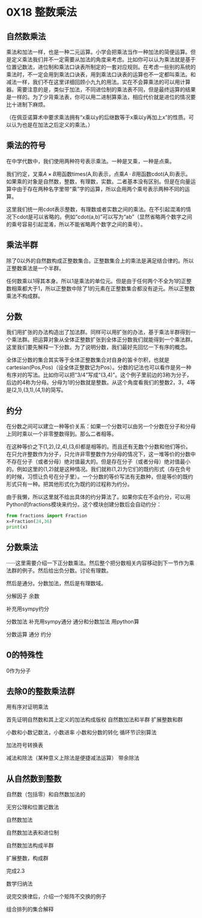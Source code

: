 # 0X18 整数乘法

## 自然数乘法

乘法和加法一样，也是一种二元运算。小学会把乘法当作一种加法的简便运算。但是定义乘法我们并不一定需要从加法的角度来考虑。比如你可以认为乘法就是基于位置记数法，进位制和乘法口诀表所制定的一套对应规则。在考虑一些别的系统的乘法时，不一定会用到乘法口诀表，用到乘法口诀表的运算也不一定都叫乘法。和减法一样，我们不在这里详细回顾小九九的用法。实在不会算乘法的可以用计算器。需要注意的是，类似于加法，不同进位制的乘法表不同，但是最终运算的结果是一样的。为了少背乘法表，你可以用二进制算乘法，相应代价就是进位的情况要比十进制下麻烦。

（在佩亚诺算术中要求乘法拥有“x乘以y的后继数等于x乘以y再加上x”的性质。可以认为也是在加法之后定义的乘法。）

## 乘法的符号

在中学代数中，我们使用两种符号表示乘法。一种是叉乘，一种是点乘。

我们约定，叉乘$A\times B$用函数times(A,B)表示，点乘$A\cdot B$用函数cdot(A,B)表示。如果乘的对象是自然数，整数，有理数，实数。二者基本没有区别。但是在向量运算中由于存在两种名字里带“乘”字的运算，所以会用两个乘号表示两种不同的运算。

这里我们统一用cdot表示整数，有理数或者实数之间的乘法。在不引起混淆的情况下cdot是可以省略的。例如“cdot(a,b)”可以写为“ab”（显然省略两个数字之间的乘号容易引起混淆，所以不能省略两个数字之间的乘号）。

## 乘法半群

除了0以外的自然数构成正整数集合。正整数集合上的乘法是满足结合律的。所以正整数乘法是一个半群。

任何数乘以1得其本身。所以1是乘法的单位元。但是由于任何两个不全为1的正整数相乘都大于1，所以正整数中除了1的元素在正整数集合都没有逆元。所以正整数乘法不构成群。

## 分数

我们用扩张的办法构造出了加法群。同样可以用扩张的办法，基于乘法半群得到一个乘法群。把运算对象从全体正整数扩张到全体正分数我们就能得到一个乘法群。这里我们要先解释一下分数。为了说明分数，我们最好先回忆一下有序的概念。

全体正分数的集合其实等于全体正整数集合对自身的笛卡尔积，也就是cartesian(Pos,Pos)（设全体正整数记为Pos）。分数的记法也可以看作是另一种有序对的写法。比如你可以把“3/4”写成“(3,4)”。这个例子里前边的3称为分子，后边的4称为分母。分母为1的分数就是整数。从这个角度看我们的整数2，3，4等是(2,1),(3,1),(4,1)的简写。

## 约分

在分数之间可以建立一种等价关系：如果一个分数可以由另一个分数在分子和分母上同时乘以一个非零整数得到。那么二者相等。

在这种等价之下(1,2),(2,4),(3,6)都是相等的。而且还有无数个分数和他们等价。在只允许整数作为分子，只允许非零整数作为分母的情况下，这一堆等价的分数中不存在分子（或者分母）绝对值最大的。但是存在分子（或者分母）绝对值最小的。例如这里的(1,2)就是这种情况。我们就称(1,2)为它们的既约形式（存在负号的时候，习惯让负号在分子里）。一个分数的等价写法有无数种，但是等价的既约形式只有一种。把其他形式化为既约的过程称为约分。

由于我懒，所以这里就不给出具体的约分算法了。如果你实在不会约分，可以用Python的fractions模块来约分。这个模块创建分数后会自动约分：

```python
from fractions import Fraction
x=Fraction(24,36)
print(x)
```

## 分数乘法

······这里需要介绍一下正分数乘法。然后整个把分数相关内容移动到下一节作为乘法群的例子。然后给出负分数。讨论有理数。

然后是通分。分数加法，然后是有理数域。

分解因子
余数

补充用sympy约分

分数加法
补充用sympy通分
通分和分数加法
用python算






分数运算
通分
约分




## 0的特殊性

0作为分子

## 去除0的整数乘法群

用有序对证明乘法

首先证明自然数和其上定义的加法构成版权
自然数加法和半群
扩展整数和群


小数和小数记数法，小数进率
小数和分数的转化
循环节识别算法

加法符号转换表



减法和除法（某种意义上除法是便捷减法运算）
带余除法


## 从自然数到整数

自然数（包括零）和自然数加法的

无穷公理和位置记数法

自然数加法

自然数加法表和进位制

自然数加法构成半群

扩展整数，构成群

完成2.3

数学归纳法

说完交换律后，介绍一个矩阵不交换的例子

组合排列的集合解释